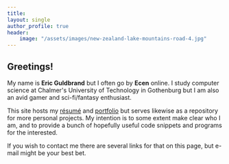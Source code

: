 ```yaml
---
title:
layout: single
author_profile: true
header:
    image: "/assets/images/new-zealand-lake-mountains-road-4.jpg"
---
```


## Greetings!

My name is __Eric Guldbrand__ but I often go by __Ecen__ online. I study computer science at Chalmer's University of Technology in Gothenburg but I am also an avid gamer and sci-fi/fantasy enthusiast.

This site hosts my [résumé](/resume/) and [portfolio](/portfolio/) but serves likewise as a repository for more personal projects. My intention is to some extent make clear who I am, and to provide a bunch of hopefully useful code snippets and programs for the interested.

If you wish to contact me there are several links for that on this page, but e-mail might be your best bet.